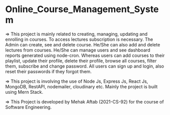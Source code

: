 # Online_Course_Management_System
=> This project is mainly related to creating, managing, updating and enrolling in courses. To access lectures subscription is necessary. The Admin can create, see and delete course. He/She can also add and delete lectures from courses. He/She can manage users and see dashboard reports generated using node-cron. Whereas users can add courses to their playlist, update their profile, delete their profile, browse all courses, filter them, subscribe and change password. All users can sign up and login, also reset their passwords if they forgot them.

=> This project is involving the use of Node Js, Express Js, React Js, MongoDB, RestAPI, nodemailer, cloudinary etc. Mainly the project is built using Mern Stack.

=> This Project is developed by Mehak Aftab (2021-CS-92) for the course of Software Engineering.